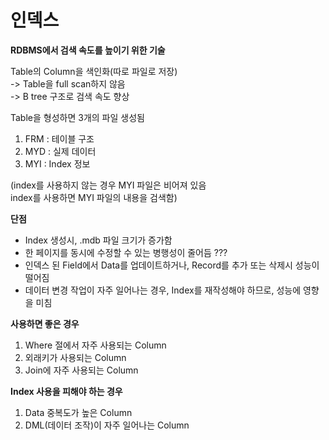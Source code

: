 # 인덱스

__RDBMS에서 검색 속도를 높이기 위한 기술__

Table의 Column을 색인화(따로 파일로 저장) </br>
-> Table을 full scan하지 않음 </br>
-> B tree 구조로 검색 속도 향상

Table을 형성하면 3개의 파일 생성됨</br>
1) FRM : 테이블 구조
2) MYD : 실제 데이터
3) MYI : Index 정보

(index를 사용하지 않는 경우 MYI 파일은 비어져 있음 </br>
index를 사용하면 MYI 파일의 내용을 검색함)

__단점__</br>
* Index 생성시, .mdb 파일 크기가 증가함
* 한 페이지를 동시에 수정할 수 있는 병행성이 줄어듬 ???
* 인덱스 된 Field에서 Data를 업데이트하거나, Record를 추가 또는 삭제시 성능이 떨어짐
* 데이터 변경 작업이 자주 일어나는 경우, Index를 재작성해야 하므로, 성능에 영향을 미침

__사용하면 좋은 경우__
1) Where 절에서 자주 사용되는 Column
2) 외래키가 사용되는 Column
3) Join에 자주 사용되는 Column

__Index 사용을 피해야 하는 경우__
1) Data 중복도가 높은 Column
2) DML(데이터 조작)이 자주 일어나는 Column